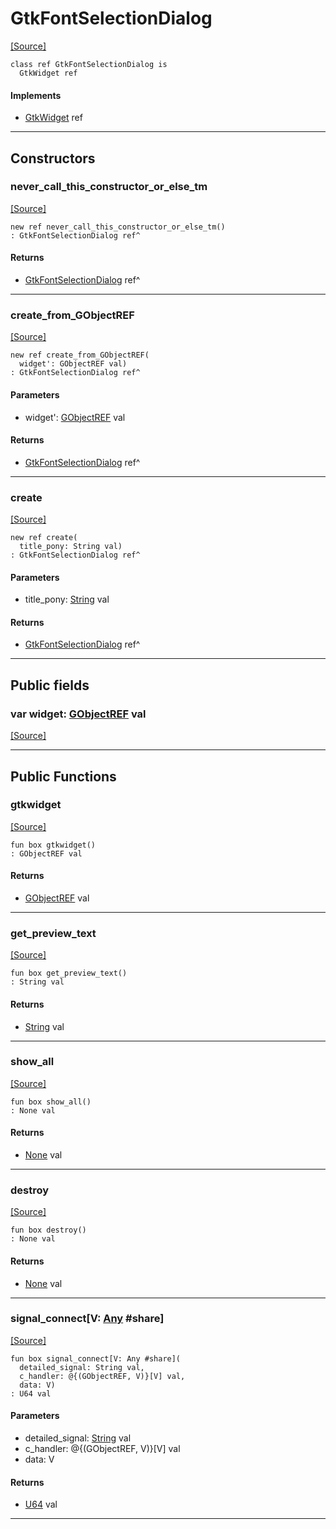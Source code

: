 # GtkFontSelectionDialog
<span class="source-link">[[Source]](src/gtk3/GtkFontSelectionDialog.md#L6)</span>
```pony
class ref GtkFontSelectionDialog is
  GtkWidget ref
```

#### Implements

* [GtkWidget](gtk3-GtkWidget.md) ref

---

## Constructors

### never_call_this_constructor_or_else_tm
<span class="source-link">[[Source]](src/gtk3/GtkFontSelectionDialog.md#L10)</span>


```pony
new ref never_call_this_constructor_or_else_tm()
: GtkFontSelectionDialog ref^
```

#### Returns

* [GtkFontSelectionDialog](gtk3-GtkFontSelectionDialog.md) ref^

---

### create_from_GObjectREF
<span class="source-link">[[Source]](src/gtk3/GtkFontSelectionDialog.md#L13)</span>


```pony
new ref create_from_GObjectREF(
  widget': GObjectREF val)
: GtkFontSelectionDialog ref^
```
#### Parameters

*   widget': [GObjectREF](gtk3-..-gobject-GObjectREF.md) val

#### Returns

* [GtkFontSelectionDialog](gtk3-GtkFontSelectionDialog.md) ref^

---

### create
<span class="source-link">[[Source]](src/gtk3/GtkFontSelectionDialog.md#L17)</span>


```pony
new ref create(
  title_pony: String val)
: GtkFontSelectionDialog ref^
```
#### Parameters

*   title_pony: [String](builtin-String.md) val

#### Returns

* [GtkFontSelectionDialog](gtk3-GtkFontSelectionDialog.md) ref^

---

## Public fields

### var widget: [GObjectREF](gtk3-..-gobject-GObjectREF.md) val
<span class="source-link">[[Source]](src/gtk3/GtkFontSelectionDialog.md#L7)</span>



---

## Public Functions

### gtkwidget
<span class="source-link">[[Source]](src/gtk3/GtkFontSelectionDialog.md#L9)</span>


```pony
fun box gtkwidget()
: GObjectREF val
```

#### Returns

* [GObjectREF](gtk3-..-gobject-GObjectREF.md) val

---

### get_preview_text
<span class="source-link">[[Source]](src/gtk3/GtkFontSelectionDialog.md#L49)</span>


```pony
fun box get_preview_text()
: String val
```

#### Returns

* [String](builtin-String.md) val

---

### show_all
<span class="source-link">[[Source]](src/gtk3/GtkWidget.md#L4)</span>


```pony
fun box show_all()
: None val
```

#### Returns

* [None](builtin-None.md) val

---

### destroy
<span class="source-link">[[Source]](src/gtk3/GtkWidget.md#L10)</span>


```pony
fun box destroy()
: None val
```

#### Returns

* [None](builtin-None.md) val

---

### signal_connect\[V: [Any](builtin-Any.md) #share\]
<span class="source-link">[[Source]](src/gtk3/GtkWidget.md#L13)</span>


```pony
fun box signal_connect[V: Any #share](
  detailed_signal: String val,
  c_handler: @{(GObjectREF, V)}[V] val,
  data: V)
: U64 val
```
#### Parameters

*   detailed_signal: [String](builtin-String.md) val
*   c_handler: @{(GObjectREF, V)}[V] val
*   data: V

#### Returns

* [U64](builtin-U64.md) val

---

